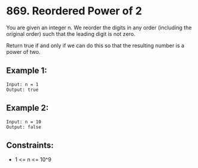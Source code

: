 # 869. Reordered Power of 2

You are given an integer n. We reorder the digits in any order (including the original order) such that the leading digit is not zero.

Return true if and only if we can do this so that the resulting number is a power of two.

## Example 1:

```
Input: n = 1
Output: true
```

## Example 2:

```
Input: n = 10
Output: false
```

## Constraints:

- 1 <= n <= 10^9
